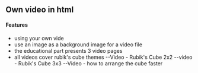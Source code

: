 ## Own video in html

#### Features
* using your own vide
* use an image as a background image for a video file
* the educational part presents 3 video pages
* all videos cover rubik's cube themes
--Video - Rubik's Cube 2x2
--video - Rubik's Cube 3x3
--Video - how to arrange the cube faster